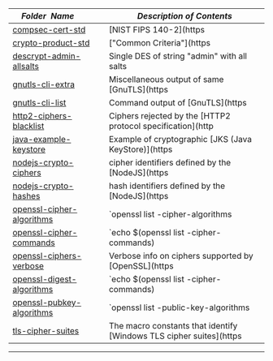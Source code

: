 |&nbsp;&nbsp;&nbsp;&nbsp;_Folder&nbsp;&nbsp;Name_&nbsp;&nbsp;&nbsp;&nbsp;| _Description of Contents_
|:----------------|--------------------------------------------------------------------------------------------------------------------------------------------------------
| [compsec-cert-std](compsec-cert-std) |  [NIST FIPS 140-2](https 
| [crypto-product-std](crypto-product-std) |  ["Common Criteria"](https 
| [descrypt-admin-allsalts](descrypt-admin-allsalts) |  Single DES of string "admin" with all salts 
| [gnutls-cli-extra](gnutls-cli-extra) |  Miscellaneous output of same [GnuTLS](https 
| [gnutls-cli-list](gnutls-cli-list) |  Command output of [GnuTLS](https 
| [http2-ciphers-blacklist](http2-ciphers-blacklist) |  Ciphers rejected by the [HTTP2 protocol specification](http 
| [java-example-keystore](java-example-keystore) |  Example of cryptographic [JKS (Java KeyStore)](https 
| [nodejs-crypto-ciphers](nodejs-crypto-ciphers) |  cipher identifiers defined by the [NodeJS](https 
| [nodejs-crypto-hashes](nodejs-crypto-hashes) |  hash identifiers defined by the [NodeJS](https 
| [openssl-cipher-algorithms](openssl-cipher-algorithms) |  `openssl list -cipher-algorithms | cut -d' ' -f1 | sort -u` 
| [openssl-cipher-commands](openssl-cipher-commands) |  `echo $(openssl list -cipher-commands) | tr ' ' 'n'` 
| [openssl-ciphers-verbose](openssl-ciphers-verbose) |  Verbose info on ciphers supported by [OpenSSL](https 
| [openssl-digest-algorithms](openssl-digest-algorithms) |  `echo $(openssl list -cipher-commands) | tr ' ' 'n'` 
| [openssl-pubkey-algorithms](openssl-pubkey-algorithms) |  `openssl list -public-key-algorithms | grep PEM | cut -d 
| [tls-cipher-suites](tls-cipher-suites) |  The macro constants that identify [Windows TLS cipher suites](https 

* * *

